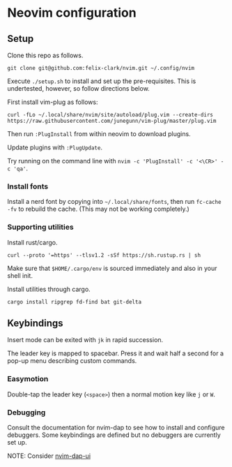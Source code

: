 # Neovim configuration

## Setup

Clone this repo as follows.
```
git clone git@github.com:felix-clark/nvim.git ~/.config/nvim
```

Execute `./setup.sh` to install and set up the pre-requisites. This is undertested, however, so follow directions below.

First install vim-plug as follows:
```
curl -fLo ~/.local/share/nvim/site/autoload/plug.vim --create-dirs https://raw.githubusercontent.com/junegunn/vim-plug/master/plug.vim
```

Then run `:PlugInstall` from within neovim to download plugins.

Update plugins with `:PlugUpdate`.

Try running on the command line with `nvim -c 'PlugInstall' -c '<\CR>' -c 'qa'`.

### Install fonts

Install a nerd font by copying into `~/.local/share/fonts`, then run `fc-cache
-fv` to rebuild the cache. (This may not be working completely.)

### Supporting utilities

Install rust/cargo.
```
curl --proto '=https' --tlsv1.2 -sSf https://sh.rustup.rs | sh
```
Make sure that `$HOME/.cargo/env` is sourced immediately and also in your shell init.

Install utilities through cargo.
```
cargo install ripgrep fd-find bat git-delta
```

## Keybindings

Insert mode can be exited with `jk` in rapid succession.

The leader key is mapped to spacebar. Press it and wait half a second for a pop-up menu describing custom commands.

### Easymotion

Double-tap the leader key (`<space>`) then a normal motion key like `j` or `W`.

### Debugging

Consult the documentation for nvim-dap to see how to install and configure
debuggers. Some keybindings are defined but no debuggers are currently set up.

NOTE: Consider [nvim-dap-ui](https://github.com/rcarriga/nvim-dap-ui)
